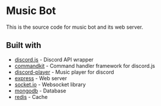 # Music Bot

This is the source code for music bot and its web server.

## Built with

- [discord.js](https://discord.js.org) - Discord API wrapper
- [commandkit](https://commandkit.js.org) - Command handler framework for discord.js
- [discord-player](https://discord-player.js.org) - Music player for discord
- [express](https://expressjs.com/) - Web server
- [socket.io](https://socket.io/) - Websocket library
- [mongodb](https://www.mongodb.com/) - Database
- [redis](https://redis.io/) - Cache
